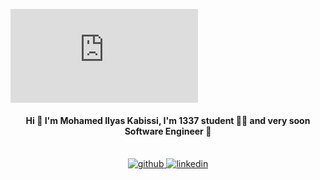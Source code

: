 <!-- <div align="center">
  <img src="https://rishavanand.github.io/static/images/greetings.gif" align="center" style="width: 100%" />
</div> -->  
  
![Hello World in Different Languages](https://github.com/medilyas/medilyas/blob/main/hello-world-languages.html)

#### **<div align="center">Hi 👋 I'm Mohamed Ilyas Kabissi, I'm 1337 student 👨‍💻 and very soon Software Engineer 🚀</div>**  
  

<br/>  

<div align="center">
<a href="https://github.com/medilyas" target="_blank">
<img src=https://img.shields.io/badge/github-%2324292e.svg?&style=for-the-badge&logo=github&logoColor=white alt=github style="margin-bottom: 5px;" />
</a>
<a href="https://www.linkedin.com/in/medilyas" target="_blank">
<img src=https://img.shields.io/badge/linkedin-%231E77B5.svg?&style=for-the-badge&logo=linkedin&logoColor=white alt=linkedin style="margin-bottom: 5px;" />
</a>  
</div>  

<br />

<!--
# ✨ **Start where you are. Use what you have. Do what you can** ✨


**medilyas/medilyas** is a ✨ _special_ ✨ repository because its `README.md` (this file) appears on your GitHub profile.

Here are some ideas to get you started:

- 🔭 I’m currently working on ...
- 🌱 I’m currently learning ...
- 👯 I’m looking to collaborate on ...
- 🤔 I’m looking for help with ...
- 💬 Ask me about ...
- 📫 How to reach me: ...
- 😄 Pronouns: ...
- ⚡ Fun fact: ...
-->
<!--
[![42 Profile Card](https://1337-readme.vercel.app/api/profile?cursus=42cursus&dark=true&login=mkabissi)](https://www.1337.ma/en/)
-->
